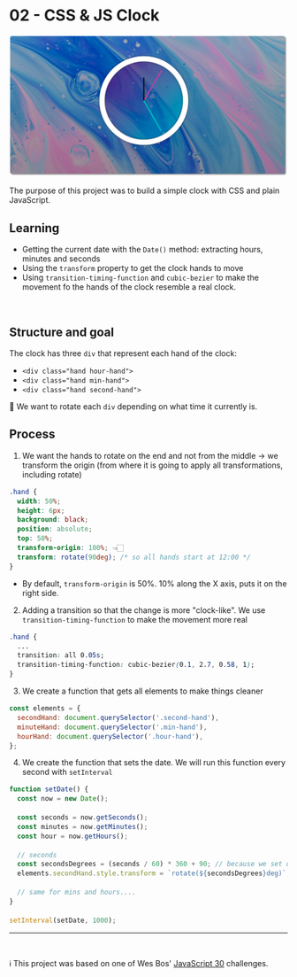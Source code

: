 # 02 - CSS & JS Clock

![cover](cover.png)

The purpose of this project was to build a simple clock with CSS and plain JavaScript. 



## Learning



- Getting the current date with the `Date()` method: extracting hours, minutes and seconds
- Using the `transform` property to get the clock hands to move
- Using `transition-timing-function` and `cubic-bezier` to make the movement fo the hands of the clock resemble a real clock.



<br>



## Structure and goal

The clock has three `div` that represent each hand of the clock:

- `<div class="hand hour-hand">`
- `<div class="hand min-hand">`
- `<div class="hand second-hand">`



🎯 We want to rotate each `div` depending on what time it currently is.



## Process

1. We want the hands to rotate on the end and not from the middle -> we transform the origin (from where it is going to apply all transformations, including rotate)

```css
.hand {
  width: 50%;
  height: 6px;
  background: black;
  position: absolute; 
  top: 50%;
  transform-origin: 100%; 👈🏻
  transform: rotate(90deg); /* so all hands start at 12:00 */
}
```

- By default, `transform-origin` is 50%. 10% along the X axis, puts it on the right side.



2. Adding a transition so that the change is more "clock-like". We use `transition-timing-function` to make the movement more real

```css
.hand {
  ...
  transition: all 0.05s;
  transition-timing-function: cubic-bezier(0.1, 2.7, 0.58, 1);
}
```



3. We create a function that gets all elements to make things cleaner

```js
const elements = {
  secondHand: document.querySelector('.second-hand'),
  minuteHand: document.querySelector('.min-hand'),
  hourHand: document.querySelector('.hour-hand'),
};
```

4. We create the function that sets the date. We will run this function every second with `setInterval`

```js
function setDate() {
  const now = new Date();

  const seconds = now.getSeconds();
  const minutes = now.getMinutes();
  const hour = now.getHours();

  // seconds
  const secondsDegrees = (seconds / 60) * 360 + 90; // because we set original deg to 90deg
  elements.secondHand.style.transform = `rotate(${secondsDegrees}deg)`;

  // same for mins and hours....
}

setInterval(setDate, 1000);
```



---

<br>


ℹ️ This project was based on one of Wes Bos' [JavaScript 30](https://javascript30.com/) challenges.